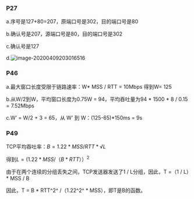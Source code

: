 ### P27

a.序号是127+80=207，原端口号是302，目的端口号是80

b.确认号是207，源端口号是80，目的端口号是302

c.确认号是127

d.![image-20200409203016516](/Users/chenyuru/Downloads/网络及分布式/作业/第六次作业/p27_d.png)

### P46

a.最大窗口长度受限于链路速率：W* MSS / RTT = 10Mbps 得到W= 125

b.从W/2到W，平均窗口长度为0.75W = 94，平均吞吐量为94 * 1500 * 8 / 0.15 = 7.52Mbps

c.W’ = W/2 + 3 = 65，从 W’ 到 W：(125-65)*150ms = 9s

### P49

TCP平均吞吐率：$B=1.22*MSS/RTT*√L$

得到$L = (1.22 * MSS /（B * RTT））^2$

由于在两个连续的分组丢失之间，TCP发送器发送了1 / L分组，因此，T =（1 / L）* MSS / B

因此，T = B * RTT^2^ /（1.22^2^ * MSS），即T是B的函数。



